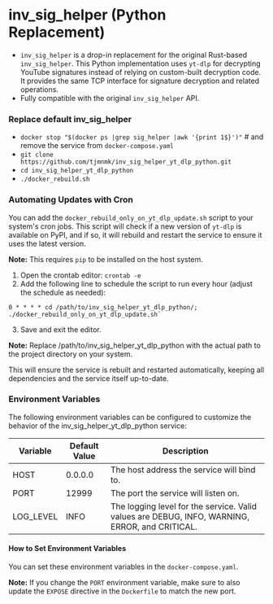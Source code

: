 # inv_sig_helper (Python Replacement)

* `inv_sig_helper` is a drop-in replacement for the original Rust-based `inv_sig_helper`. This Python implementation uses `yt-dlp` for decrypting YouTube signatures instead of relying on custom-built decryption code. It provides the same TCP interface for signature decryption and related operations.
* Fully compatible with the original `inv_sig_helper` API.

### Replace default inv_sig_helper

* `docker stop "$(docker ps |grep sig_helper |awk '{print 1$}')"` # and remove the service from `docker-compose.yaml`
* `git clone https://github.com/tjmnmk/inv_sig_helper_yt_dlp_python.git`
* `cd inv_sig_helper_yt_dlp_python`
* `./docker_rebuild.sh`

### Automating Updates with Cron

You can add the `docker_rebuild_only_on_yt_dlp_update.sh` script to your system's cron jobs. This script will check if a new version of `yt-dlp` is available on PyPI, and if so, it will rebuild and restart the service to ensure it uses the latest version.

**Note:** This requires `pip` to be installed on the host system.

1. Open the crontab editor: `crontab -e`
2. Add the following line to schedule the script to run every hour (adjust the schedule as needed):
```
0 * * * * cd /path/to/inv_sig_helper_yt_dlp_python/; ./docker_rebuild_only_on_yt_dlp_update.sh`
```
3. Save and exit the editor.

**Note:** Replace /path/to/inv_sig_helper_yt_dlp_python with the actual path to the project directory on your system.

This will ensure the service is rebuilt and restarted automatically, keeping all dependencies and the service itself up-to-date.

###  Environment Variables
The following environment variables can be configured to customize the behavior of the inv_sig_helper_yt_dlp_python service:

Variable|Default Value|Description
| -------- | ------- | ------- |
HOST|0.0.0.0|The host address the service will bind to.
PORT|12999|The port the service will listen on.
LOG_LEVEL|INFO|The logging level for the service. Valid values are DEBUG, INFO, WARNING, ERROR, and CRITICAL.

#### How to Set Environment Variables

You can set these environment variables in the `docker-compose.yaml`.

**Note:** If you change the `PORT` environment variable, make sure to also update the `EXPOSE` directive in the `Dockerfile` to match the new port.

